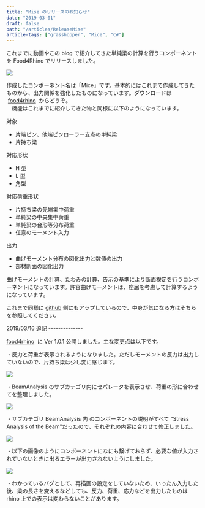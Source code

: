 ```yaml
---
title: "Mise のリリースのお知らせ"
date: "2019-03-01"
draft: false
path: "/articles/ReleaseMise"
article-tags: ["grasshopper", "Mice", "C#"]
---
```


これまでに動画やこの blog で紹介してきた単純梁の計算を行うコンポーネントを Food4Rhino でリリースしました。

[![](https://1.bp.blogspot.com/-gIj-CYFqAFQ/XHkidPNLynI/AAAAAAAABl4/3coBfhoozEIzElqdYOp6q8WZd7UVJ_j-QCLcBGAs/s200/Icon.png)](https://1.bp.blogspot.com/-gIj-CYFqAFQ/XHkidPNLynI/AAAAAAAABl4/3coBfhoozEIzElqdYOp6q8WZd7UVJ_j-QCLcBGAs/s1600/Icon.png)

作成したコンポーネント名は「Mice」です。基本的にはこれまで作成してきたものから、出力関係を強化したものになっています。ダウンロードは  [food4rhino](https://www.food4rhino.com/app/mice)  からどうぞ。  
　機能はこれまでに紹介してきた物と同様に以下のようになっています。

対象

- 片端ピン、他端ピンローラー支点の単純梁
- 片持ち梁

対応形状

- H 型
- L 型
- 角型

対応荷重形状

- 片持ち梁の先端集中荷重
- 単純梁の中央集中荷重
- 単純梁の台形等分布荷重
- 任意のモーメント入力

出力

- 曲げモーメント分布の図化出力と数値の出力
- 部材断面の図化出力

曲げモーメントの計算、たわみの計算、告示の基準により断面検定を行うコンポーネントになっています。許容曲げモーメントは、座屈を考慮して計算するようになっています。

これまで同様に [github](https://github.com/hiro-n-rgkr/BeamAnalysis) 側にもアップしているので、中身が気になる方はそちらを参照してください。

2019/03/16 追記 --------------

[food4rhino](https://www.food4rhino.com/app/mise)  に Ver 1.0.1 公開しました。主な変更点は以下です。

・反力と荷重が表示されるようになりました。ただしモーメントの反力は出力していないので、片持ち梁は少し変に感じます。

[![](https://1.bp.blogspot.com/-XkuLlhrQQrE/XIz-0KC56BI/AAAAAAAABnU/upmSY0U1inIcezl7bNErXSVFh9jmS5V3QCLcBGAs/s320/%25E3%2582%25AD%25E3%2583%25A3%25E3%2583%2597%25E3%2583%2581%25E3%2583%25A3.PNG)](https://1.bp.blogspot.com/-XkuLlhrQQrE/XIz-0KC56BI/AAAAAAAABnU/upmSY0U1inIcezl7bNErXSVFh9jmS5V3QCLcBGAs/s1600/%25E3%2582%25AD%25E3%2583%25A3%25E3%2583%2597%25E3%2583%2581%25E3%2583%25A3.PNG)

・BeamAnalysis のサブカテゴリ内にセパレータを表示させ、荷重の形に合わせてを整理しました。

[![](https://1.bp.blogspot.com/-whMUgDnMlIE/XIzvEwk8R_I/AAAAAAAABmk/VMn7-hmvZO8R4Ydy9M1cwNVYbKGe3E4YgCLcBGAs/s1600/%25E3%2582%25AD%25E3%2583%25A3%25E3%2583%2597%25E3%2583%2581%25E3%2583%25A3.PNG)](https://1.bp.blogspot.com/-whMUgDnMlIE/XIzvEwk8R_I/AAAAAAAABmk/VMn7-hmvZO8R4Ydy9M1cwNVYbKGe3E4YgCLcBGAs/s1600/%25E3%2582%25AD%25E3%2583%25A3%25E3%2583%2597%25E3%2583%2581%25E3%2583%25A3.PNG)

・サブカテゴリ BeamAnalysis 内 のコンポーネントの説明がすべて "Stress Analysis of the Beam"だったので、それぞれの内容に合わせて修正しました。

[![](https://4.bp.blogspot.com/-7S49Hyeu6eU/XIz-m1M92dI/AAAAAAAABnQ/3kainY9zZ3EtxD2HBSIMyUcRRr9bZiXsACLcBGAs/s320/%25E3%2582%25AD%25E3%2583%25A3%25E3%2583%2597%25E3%2583%2581%25E3%2583%25A3.PNG)](https://4.bp.blogspot.com/-7S49Hyeu6eU/XIz-m1M92dI/AAAAAAAABnQ/3kainY9zZ3EtxD2HBSIMyUcRRr9bZiXsACLcBGAs/s1600/%25E3%2582%25AD%25E3%2583%25A3%25E3%2583%2597%25E3%2583%2581%25E3%2583%25A3.PNG)

・以下の画像のようにコンポーネントになにも繋げておらず、必要な値が入力されていないときに出るエラーが出力されないようにしました。

[![](https://3.bp.blogspot.com/-rtbXRQKqTQc/XIzv_n2go6I/AAAAAAAABmw/AsXeyDCinWc-_-ELKW1lZ9O95j5TeFF7ACLcBGAs/s320/%25E3%2582%25AD%25E3%2583%25A3%25E3%2583%2597%25E3%2583%2581%25E3%2583%25A3.PNG)](https://3.bp.blogspot.com/-rtbXRQKqTQc/XIzv_n2go6I/AAAAAAAABmw/AsXeyDCinWc-_-ELKW1lZ9O95j5TeFF7ACLcBGAs/s1600/%25E3%2582%25AD%25E3%2583%25A3%25E3%2583%2597%25E3%2583%2581%25E3%2583%25A3.PNG)

・わかっているバグとして、再描画の設定をしていないため、いったん入力した後、梁の長さを変えるなどしても、反力、荷重、応力などを出力したものは rhino 上での表示は変わらないことがあります。
